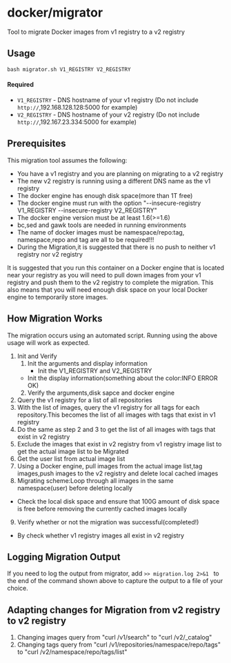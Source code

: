 docker/migrator
=================

Tool to migrate Docker images from v1 registry to a v2 registry

## Usage

```
bash migrator.sh V1_REGISTRY V2_REGISTRY
```

#### Required

  * `V1_REGISTRY` - DNS hostname of your v1 registry (Do not include `http://`,192.168.128.128:5000 for example)
  * `V2_REGISTRY` - DNS hostname of your v2 registry (Do not include `http://`,192.167.23.334:5000 for example)


## Prerequisites
This migration tool assumes the following:

  * You have a v1 registry and you are planning on migrating to a v2 registry
  * The new v2 registry is running using a different DNS name as the v1 registry
  * The docker engine has enough disk space(more than 1T free)
  * The docker engine must run with the option "--insecure-registry V1_REGISTRY --insecure-registry V2_REGISTRY"
  * The docker engine version must be at least 1.6(>=1.6)
  * bc,sed and gawk tools are needed in running environments	
  * The name of docker images must be namespace/repo:tag, namespace,repo and tag are all to be required!!!
  * During the Migration,it is suggested that there is no push to neither v1 registry nor v2 registry 

It is suggested that you run this container on a Docker engine that is located near your registry as you will need to pull down images from your v1 registry and push them to the v2 registry to complete the migration.  This also means that you will need enough disk space on your local Docker engine to temporarily store images.

## How Migration Works
The migration occurs using an automated script. Running using the above usage will work as expected.

1. Init and Verify
	1. Init the arguments and display information
	 	* Init the V1_REGISTRY and V2_REGISTRY
	  * Init the display information(something about the color:INFO ERROR OK)
	2. Verify the arguments,disk sapce and docker engine
2. Query the v1 registry for a list of all repositories
3. With the list of images, query the v1 registry for all tags for each repository.This becomes the list of all images with tags that exist in v1 registry
4. Do the same as step 2 and 3 to get the list of all images with tags that exist in v2 registry
5. Exclude the images that exist in v2 registry from v1 registry image list to get the actual image list to be Migrated
6. Get the user list from actual image list
7. Using a Docker engine, pull images from the actual image list,tag images,push images to the v2 registry and delete local cached images
8. Migrating scheme:Loop through all images in the same namespace(user) before deleting locally
  * Check the local disk space and ensure that 100G amount of disk space is free before removing the currently cached images locally
9. Verify whether or not the migration was successful(completed!) 
  * By check whether v1 registry images all exist in v2 registry


## Logging Migration Output
If you need to log the output from migrator, add `>> migration.log 2>&1 ` to the end of the command shown above to capture the output to a file of your choice.

## Adapting changes for Migration from v2 registry to v2 registry
1. Changing images query from "curl /v1/search" to "curl /v2/_catalog"
2. Changing tags query from "curl /v1/repositories/namespace/repo/tags" to "curl /v2/namespace/repo/tags/list" 
